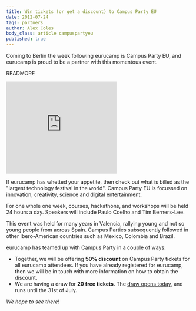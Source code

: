 ```yaml
---
title: Win tickets (or get a discount) to Campus Party EU
date: 2012-07-24
tags: partners
author: Alex Coles
body_class: article campuspartyeu
published: true
---
```


Coming to Berlin the week following eurucamp is Campus Party EU, and eurucamp is proud to be a partner with this momentous event.

READMORE

<iframe id='ace61c14' name='ace61c14' src='http://ads.campus-party.org/www/delivery/afr.php?zoneid=399&amp;cb=INSERT_RANDOM_NUMBER_HERE' frameborder='0' scrolling='no' width='300' height='250'><a href='http://ads.campus-party.org/www/delivery/ck.php?n=a1f0fb7e&amp;cb=INSERT_RANDOM_NUMBER_HERE' target='_blank'><img src='http://ads.campus-party.org/www/delivery/avw.php?zoneid=399&amp;cb=INSERT_RANDOM_NUMBER_HERE&amp;n=a1f0fb7e' border='0' alt='' /></a></iframe>


If eurucamp has whetted your appetite, then check out what is billed as the "largest technology festival in the world". Campus Party EU is focussed on innovation, creativity, science and digital entertainment.

For one whole one week, courses, hackathons, and workshops will be held 24 hours a day. Speakers will include Paulo Coelho and Tim Berners-Lee.

This event was held for many years in Valencia, rallying young and not so young people from across Spain. Campus Parties subsequently followed in other Ibero-American countries such as Mexico, Colombia and Brazil.

eurucamp has teamed up with Campus Party in a couple of ways:

* Together, we will be offering **50% discount** on Campus Party tickets for all eurucamp attendees. If you have already registered for eurucamp, then we will be in touch with more information on how to obtain the discount.
* We are having a draw for **20 free tickets**. The [draw opens today][draw-microsite], and runs until the 31st of July.


_We hope to see there!_

[draw-microsite]:http://campus-party.eu/webapp/participante/canal/39O1uoozfda5qfrrOXOX?lang=EN
